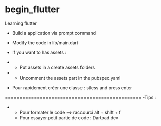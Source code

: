 # begin_flutter
Learning flutter

- Build a application via prompt command
- Modify the code in lib/main.dart
- If you want to has assets :
-   - Put assets in a create assets folders
-   - Uncomment the assets part in the pubspec.yaml

- Pour rapidement créer une classe : stless and press enter




 ===============================================
 -Tips : 
-  - Pour formater le code ==> raccourci alt + shift + f
   - Pour essayer petit partie de code : Dartpad.dev 
